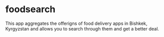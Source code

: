 # foodsearch
This app aggregates the offerigns of food delivery apps in Bishkek, Kyrgyzstan and allows you to search through them and get a better deal.
